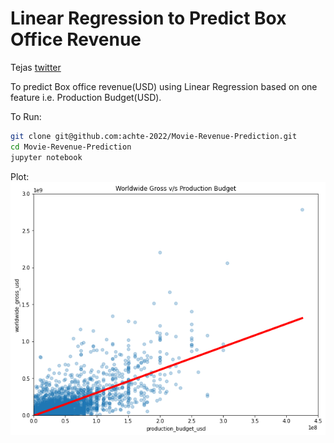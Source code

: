 # Linear Regression to Predict Box Office Revenue

Tejas [twitter](https://twitter.com/achte_te)

To predict Box office revenue(USD) using Linear Regression based on one feature i.e. Production Budget(USD).


To Run:

```sh
git clone git@github.com:achte-2022/Movie-Revenue-Prediction.git
cd Movie-Revenue-Prediction
jupyter notebook
```

Plot:
![Graph](images/graph.png)